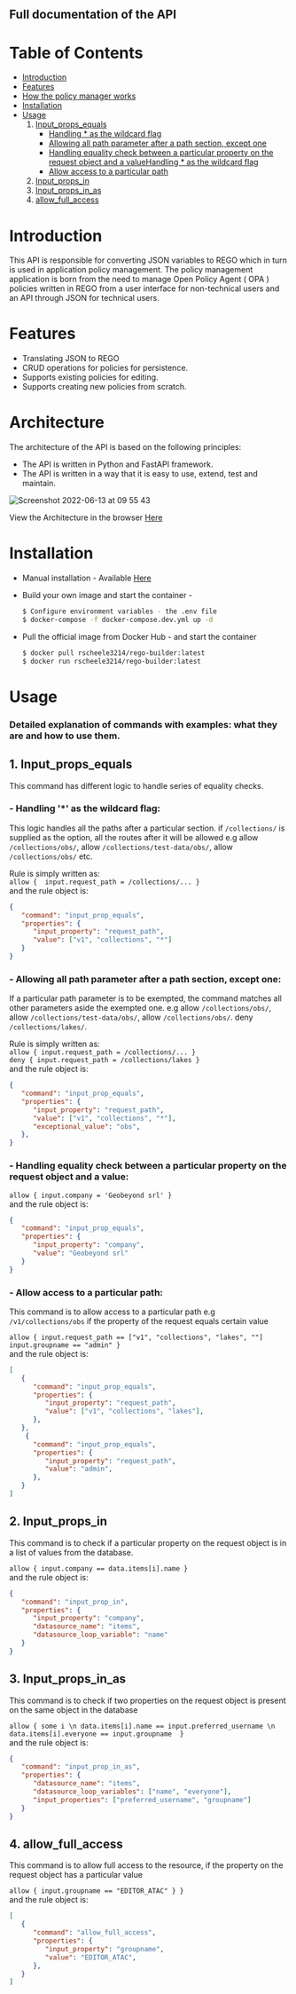 ## Full documentation of the API





Table of Contents
=================

  * [Introduction](#introduction)
  * [Features](#features)
  * [How the policy manager works](#architecture)
  * [Installation](#installation)
  * [Usage](#usage)
    1. [Input_props_equals](#input_props_equals)
         * [Handling * as the wildcard flag](#Handling-'*'-as-the-wildcard-flag)
         * [Allowing all path parameter after a path section, except one](#Handling-'*'-as-the-wildcard-flag)
         * [ Handling equality check between a particular property on the request object and a valueHandling * as the wildcard flag](#Handling-'*'-as-the-wildcard-flag)
         * [Allow access to a particular path](#allow-access-to-a-particular-path)
      2. [Input_props_in](#input_props_in)
      3. [Input_props_in_as](#input_props_in_as)
      4. [allow_full_access](#allow_full_access)





  Introduction
============
This API is responsible for converting JSON variables to REGO which in turn is used in application policy management. The policy management application is born from the need to manage Open Policy Agent ( OPA ) policies written in REGO from a user interface for non-technical users and an API through JSON for technical users.

  Features
============
   - Translating JSON to REGO
   - CRUD operations for policies for persistence.
   - Supports existing policies for editing.
   - Supports creating new policies from scratch.

   Architecture
   ============
   The architecture of the API is based on the following principles:
   - The API is written in Python and FastAPI framework.
   - The API is written in a way that it is easy to use, extend, test and maintain.

![Screenshot 2022-06-13 at 09 55 43](https://user-images.githubusercontent.com/67229938/173343113-d51d72b4-84c8-4c3b-8555-af41e59cd2de.png)

View the Architecture in the browser [Here](https://www.figma.com/file/684S7kO4dPQbbZFZr6xZOn/Rego-builder?node-id=0%3A1) 



   Installation
   ============
- Manual installation - Available [Here](https://github.com/r-scheele/rego_builder#readme)

- Build your own image and start the container -
   ```bash
   $ Configure environment variables - the .env file
   $ docker-compose -f docker-compose.dev.yml up -d

   ```
- Pull the official image from Docker Hub - and start the container 

   ```bash
   $ docker pull rscheele3214/rego-builder:latest
   $ docker run rscheele3214/rego-builder:latest
   ```


Usage
============
### Detailed explanation of commands with examples: what they are and how to use them.


## 1. Input_props_equals
   This command has different logic to handle series of equality checks.
  ### - Handling '*' as the wildcard flag: <br /> 

   This logic handles all the paths after a particular section. if `/collections/` is supplied as the option, all the routes after it will be allowed e.g allow `/collections/obs/`, allow `/collections/test-data/obs/`, allow `/collections/obs/` etc. <br /> 

   Rule is simply written as: <br />
   `allow { 
      input.request_path = /collections/...
   }` <br />  and the rule object is:
   ```json     
   {
      "command": "input_prop_equals",
      "properties": {
         "input_property": "request_path",
         "value": ["v1", "collections", "*"]
      }
   }
   ```
   ### - Allowing all path parameter after a path section, except one: <br /> 

   If a particular path parameter is to be exempted, the command matches all other parameters aside the exempted one. e.g allow `/collections/obs/`, allow `/collections/test-data/obs/`, allow `/collections/obs/`. deny `/collections/lakes/`. <br /> 

   Rule is simply written as: <br />
   `allow {
      input.request_path = /collections/...
   }` <br /> 
   `deny {
      input.request_path = /collections/lakes
   }` <br /> 
   and the rule object is:
   ```json
   {
      "command": "input_prop_equals",
      "properties": {
         "input_property": "request_path",
         "value": ["v1", "collections", "*"],
         "exceptional_value": "obs",
      },
   }
   ```
   ### -  Handling equality check between a particular property on the request object and a value: <br />

   `allow {
      input.company = 'Geobeyond srl'
       }` <br /> 
   and the rule object is:
   ```json
   {
      "command": "input_prop_equals",
      "properties": {
         "input_property": "company",
         "value": "Geobeyond srl"
      }
   }
   ```

 ### -  Allow access to a particular path: <br />
 This command is to allow access to a particular path e.g `/v1/collections/obs` if the property of the request equals certain value<br />

   `allow {
  input.request_path == ["v1", "collections", "lakes", ""] input.groupname == "admin"
}` <br /> 
   and the rule object is:
   ```json
   [
      {
         "command": "input_prop_equals",
         "properties": {
            "input_property": "request_path",
            "value": ["v1", "collections", "lakes"],
         },
      },
       {
         "command": "input_prop_equals",
         "properties": {
            "input_property": "request_path",
            "value": "admin",
         },
      }
   ]
   ```
   ## 2. Input_props_in
   This command is to check if a particular property on the request object is in a list of values from the database. <br />

   `allow {
        input.company == data.items[i].name
   }` <br /> 
   and the rule object is:
   ```json
   {
      "command": "input_prop_in",
      "properties": {
         "input_property": "company",
         "datasource_name": "items",
         "datasource_loop_variable": "name"
      }
}
   ```
   ## 3. Input_props_in_as
   This command is to check if two properties on the request object is present on the same object in the database <br />


   `allow {
         some i \n
         data.items[i].name == input.preferred_username \n
         data.items[i].everyone == input.groupname 
   }` <br /> 
   and the rule object is:
   ```json
 {
      "command": "input_prop_in_as",
      "properties": {
         "datasource_name": "items",
         "datasource_loop_variables": ["name", "everyone"],
         "input_properties": ["preferred_username", "groupname"]
      }
 }
   ```


## 4. allow_full_access
   This command is to allow full access to the resource, if the property on the request object has a particular value<br />


   `allow {
  input.groupname == "EDITOR_ATAC"
}
   }` <br /> 
   and the rule object is:
   ```json
   [
      {
         "command": "allow_full_access",
         "properties": {
            "input_property": "groupname",
            "value": "EDITOR_ATAC",
         },
      }
   ]
   ```


